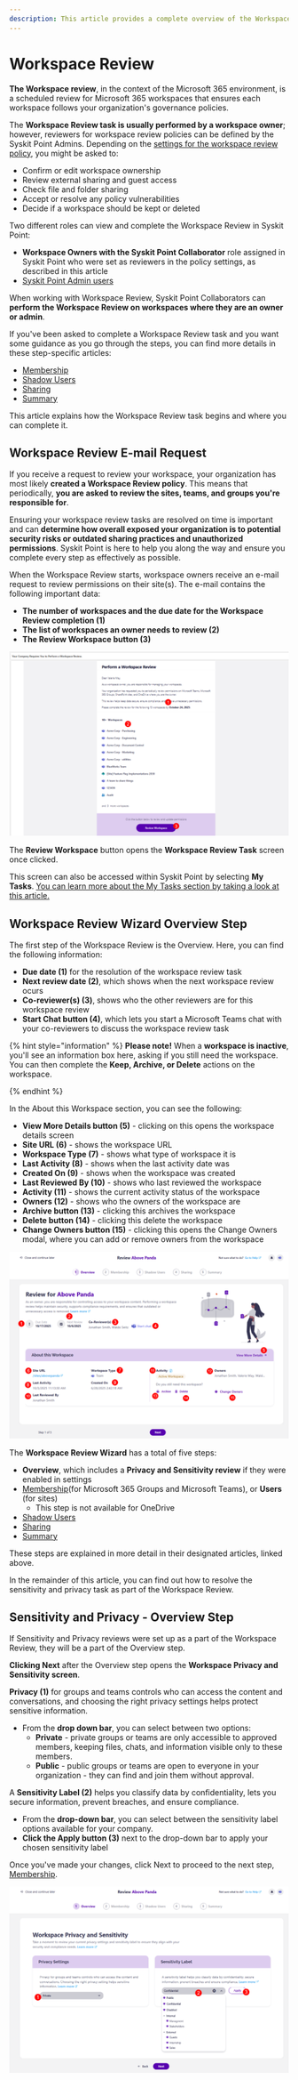 ```yaml
---
description: This article provides a complete overview of the Workspace Review task resolution process in Syskit Point from a workspace owner's perspective.
---
```


# Workspace Review

**The Workspace review**, in the context of the Microsoft 365 environment, is a scheduled review for Microsoft 365 workspaces that ensures each workspace follows your organization's governance policies.

The **Workspace Review task is usually performed by a workspace owner**; however, reviewers for workspace review policies can be defined by the Syskit Point Admins. Depending on the [settings for the workspace review policy](../../governance-and-automation/workspace-review/setup-workspace-review.md), you might be asked to:
* Confirm or edit workspace ownership
* Review external sharing and guest access
* Check file and folder sharing
* Accept or resolve any policy vulnerabilities
* Decide if a workspace should be kept or deleted

Two different roles can view and complete the Workspace Review in Syskit Point:

* **Workspace Owners with the Syskit Point Collaborator** role assigned in Syskit Point who were set as reviewers in the policy settings, as described in this article
* [Syskit Point Admin users](../../governance-and-automation/workspace-review/monitor-workspace-review.md)

When working with Workspace Review, Syskit Point Collaborators can **perform the Workspace Review on workspaces where they are an owner or admin**.

If you've been asked to complete a Workspace Review task and you want some guidance as you go through the steps, you can find more details in these step-specific articles:
* [Membership](membership-step.md)
* [Shadow Users](shadow-users-step.md)
* [Sharing](sharing-step.md)
* [Summary](summary-step.md)

This article explains how the Workspace Review task begins and where you can complete it. 

## Workspace Review E-mail Request

If you receive a request to review your workspace, your organization has most likely **created a Workspace Review policy**. This means that periodically, **you are asked to review the sites, teams, and groups you're responsible for**.  

Ensuring your workspace review tasks are resolved on time is important and can **determine how overall exposed your organization is to potential security risks or outdated sharing practices and unauthorized permissions**. Syskit Point is here to help you along the way and ensure you complete every step as effectively as possible. 

When the Workspace Review starts, workspace owners receive an e-mail request to review permissions on their site(s). The e-mail contains the following important data:

* **The number of workspaces and the due date for the Workspace Review completion (1)**
* **The list of workspaces an owner needs to review (2)**
* **The Review Workspace button (3)**

![Workspace Review request e-mail](../../../static/img/workspace-review-overview-email.png)

The **Review Workspace** button opens the **Workspace Review Task** screen once clicked. 

This screen can also be accessed within Syskit Point by selecting **My Tasks**. [You can learn more about the My Tasks section by taking a look at this article.](../resolve-governance-tasks/my-tasks.md) 


## Workspace Review Wizard Overview Step

The first step of the Workspace Review is the Overview. Here, you can find the following information:

* **Due date (1)** for the resolution of the workspace review task
* **Next review date (2)**, which shows when the next workspace review ocurs
* **Co-reviewer(s) (3)**, shows who the other reviewers are for this workspace review
* **Start Chat button (4)**, which lets you start a Microsoft Teams chat with your co-reviewers to discuss the workspace review task

{% hint style="information" %}
**Please note!** When a **workspace is inactive**, you'll see an information box here, asking if you still need the workspace. You can then complete the **Keep, Archive, or Delete** actions on the workspace. 

{% endhint %}

In the About this Workspace section, you can see the following:
* **View More Details button (5)** - clicking on this opens the workspace details screen
* **Site URL (6)** - shows the workspace URL
* **Workspace Type (7)** - shows what type of workspace it is
* **Last Activity (8)** - shows when the last activity date was
* **Created On (9)** - shows when the workspace was created
* **Last Reviewed By (10)** - shows who last reviewed the workspace
* **Activity (11)** - shows the current activity status of the workspace
* **Owners (12)** - shows who the owners of the workspace are
* **Archive button (13)** - clicking this archives the workspace
* **Delete button (14)** - clicking this delete the workspace
* **Change Owners button (15)** - clicking this opens the Change Owners modal, where you can add or remove owners from the workspace


![Workspace Review Task - Overview](../../../static/img/workspace-review-overview-screen.png)

The **Workspace Review Wizard** has a total of five steps: 

* **Overview**, which includes a **Privacy and Sensitivity review** if they were enabled in settings
* [Membership](membership-step.md)(for Microsoft 365 Groups and Microsoft Teams), or **Users** (for sites)
  * This step is not available for OneDrive
* [Shadow Users](shadow-users-step.md)
* [Sharing](sharing-step.md)
* [Summary](summary-step.md)

These steps are explained in more detail in their designated articles, linked above.

In the remainder of this article, you can find out how to resolve the sensitivity and privacy task as part of the Workspace Review. 

## Sensitivity and Privacy - Overview Step

If Sensitivity and Privacy reviews were set up as a part of the Workspace Review, they will be a part of the Overview step. 

**Clicking Next** after the Overview step opens the **Workspace Privacy and Sensitivity screen**. 

**Privacy (1)** for groups and teams controls who can access the content and conversations, and choosing the right privacy settings helps protect sensitive information. 
* From the **drop down bar**, you can select between two options:
  * **Private** - private groups or teams are only accessible to approved members, keeping files, chats, and information visible only to these members.
  * **Public** - public groups or teams are open to everyone in your organization - they can find and join them without approval.

A **Sensitivity Label (2)** helps you classify data by confidentiality, lets you secure information, prevent breaches, and ensure compliance. 
* From the **drop-down bar**, you can select between the sensitivity label options available for your company.
* **Click the Apply button (3)** next to the drop-down bar to apply your chosen sensitivity label

Once you've made your changes, click Next to proceed to the next step, [Membership](membership-step.md).

![Workspace Review - Privacy and Sensitivity](../../../static/img/workspace-review-overview-sensitivity-privacy.png)
